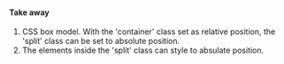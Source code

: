 #### Take away  
1. CSS box model. With the 'container' class set as relative position, the 'split' class can be set to absolute position. 
2. The elements inside the 'split' class can style to absulate position.